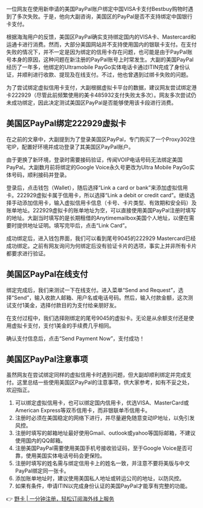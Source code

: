 一位网友在使用新申请的美国PayPal账户绑定中国VISA卡支付Bestbuy购物时遇到了多次失败。于是，他向大副咨询，美国区的PayPal是否不支持绑定中国银行卡支付。

根据海淘用户的反馈，美国区PayPal确实支持绑定国内的VISA卡、Mastercard和运通卡进行消费。然而，大部分美国网站并不支持使用国内的银联卡支付。在支付失败的情况下，并不一定是因为绑定的信用卡存在问题，也可能是由于PayPal账号本身的原因，这种问题在新注册的PayPal账号上时常发生。大副的美国PayPal经历了一年多，他绑定的Ultramobile PayGo实体电话卡通过ITIN完成了身份认证，并顺利进行收款、提现及在线支付。不过，他也曾遇到过绑卡失败的问题。

为了尝试绑定虚拟信用卡支付，大副根据虚拟卡平台的数据，建议网友尝试绑定港卡222929（尽管此前频繁使用的美卡485932支付失败太多次）。网友多次尝试仍未成功绑定，因此决定测试美国区PayPal是否能够使用该卡段进行消费。

## 美国区PayPal绑定222929虚拟卡

在之前的文章中，大副提到为了登录美国区PayPal，专门购买了一个Proxy302住宅IP，配置好环境并成功登录了其美国区PayPal账户。

由于更换了新环境，登录时需要接码验证，传闻VOIP电话号码无法绑定美国PayPal。大副数月前将绑定的Google Voice永久号更改为Ultra Mobile PayGo实体号码，顺利接码并登录。

登录后，点击钱包（Wallet），随后选择“Link a card or bank”来添加虚拟信用卡。222929虚拟卡属于信用卡，所以选择“Link a debit or credit card”。继续选择手动添加信用卡，输入虚拟信用卡信息（卡号、卡片类型、有效期和安全码）及账单地址。222929虚拟卡的账单地址为空，可以直接使用美国PayPal注册时填写的地址。大副当时填写的是长期租借的Anytimemailbox美国个人地址，以便在需要时提供地址证明。填写完毕后，点击“Link Card”。

成功绑定后，进入钱包界面，我们可以看到尾号9045的222929 Mastercard已经成功绑定。之前有网友询问为何绑定后没有验证卡片的选项，事实上并非所有卡片都要求进行验证。

## 美国区PayPal在线支付

绑定完成后，我们来测试一下在线支付。进入菜单“Send and Request”，选择“Send”，输入收款人邮箱、用户名或电话号码。然后，输入付款金额，这次测试支付1美金，选择付款目的为支付给亲朋好友。

在支付过程中，我们选择刚绑定的尾号9045的虚拟卡。无论是从余额支付还是使用虚拟卡支付，支付1美金的手续费几乎相同。

确认支付信息后，点击“Send Payment Now”，支付成功！

## 美国区PayPal注意事项

虽然网友在尝试绑定同样的虚拟信用卡时遇到问题，但大副却顺利绑定并完成支付。这里总结一些使用美国区PayPal的注意事项，供大家参考，如有不妥之处，欢迎指正。

1. 可以绑定虚拟信用卡，也可以绑定国内信用卡，优选VISA、MasterCard或American Express等双币信用卡，而非银联单币信用卡。
2. 注册时必须在美国稳定的网络下进行，并尽量避免随意变动IP地址，以免引发风控。
3. 注册时填写的邮箱地址最好使用Gmail、outlook或yahoo等国际邮箱，不建议使用国内的QQ邮箱。
4. 注册美国PayPal需要使用美国手机号接收验证码，至于Google Voice是否可靠，使用美国实体电话号码会更保险。
5. 注册时填写的姓名需与绑定信用卡上的姓名一致，并注意不要将美版与中文PayPal绑定同一张卡。
6. 添加账单地址时，建议使用美国私人地址或转运公司的地址，以防风控。
7. 如果有条件，申请ITIN以完成身份认证的美国PayPal才能享有完整的功能。

👉 [野卡 | 一分钟注册，轻松订阅海外线上服务](https://bit.ly/bewildcard)